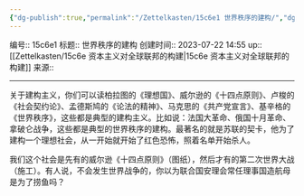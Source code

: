 ```yaml
---
{"dg-publish":true,"permalink":"/Zettelkasten/15c6e1 世界秩序的建构/","dgPassFrontmatter":true}
---
```


编号:: 15c6e1
标题:: 世界秩序的建构
创建时间:: 2023-07-22 14:55
up:: [[Zettelkasten/15c6e 资本主义对全球联邦的构建\|15c6e 资本主义对全球联邦的构建]]
来源:: 

---
关于建构主义，你们可以读柏拉图的《理想国》、威尔逊的《十四点原则》、卢梭的《社会契约论》、孟德斯鸠的《论法的精神》、马克思的《共产党宣言》、基辛格的《世界秩序》，这些都是典型的建构主义。比如说：法国大革命、俄国十月革命、拿破仑战争，这些都是典型的世界秩序的建构。最著名的就是苏联的契卡，他为了建构一个理想社会，从一开始就开始了红色恐怖，照着名单开始杀人。

我们这个社会是先有的威尔逊《十四点原则》（图纸），然后才有的第二次世界大战（施工）。有人说，不会发生世界战争的，你以为联合国安理会常任理事国造航母是为了捞鱼吗？